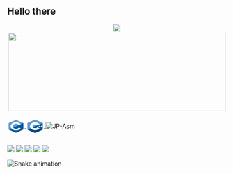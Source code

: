 ## Hello there

<div align="center">
  <a href="https://github.com/jpedroflx">
  <img height="180em" src="https://github-readme-stats.vercel.app/api?username=jpedroflx&show_icons=true&theme=github_dark&include_all_commits=true&count_private=true"/>
  <img height="180em" width="500" src="https://github-readme-stats.vercel.app/api/top-langs/?username=jpedroflx&layout=compact&langs_count=7&theme=default"/>
</div>
<div style="display: inline_block"><br>
  <img align="center" alt="JP-C" height="30" width="40" src="https://raw.githubusercontent.com/devicons/devicon/master/icons/c/c-original.svg">
  <img align="center" alt="JP-Cpp" height="30" width="40" src="https://raw.githubusercontent.com/devicons/devicon/master/icons/cplusplus/cplusplus-original.svg">
  <img align="center" alt="JP-Asm" height="30" width="30" src="https://www.powerandcables.com/wp-content/uploads/2021/02/ASM-Symbol-Blue-Tight-002-min.png">
</div>
  
##
 
<div> 
  <a href = "mailto:jpedroflxs@gmail.com"><img src="https://img.shields.io/badge/-Gmail-%23333?style=for-the-badge&logo=gmail&logoColor=white" target="_blank"></a>
  <a href="https://instagram.com/jpedroflx" target="_blank"><img src="https://img.shields.io/badge/-Instagram-%23E4405F?style=for-the-badge&logo=instagram&logoColor=white" target="_blank"></a>
  <a href="https://www.linkedin.com/in/jo%C3%A3o-pedro-felix-2b3555226" target="_blank"><img src="https://img.shields.io/badge/-LinkedIn-%230077B5?style=for-the-badge&logo=linkedin&logoColor=white" target="_blank"></a> 
  <a href="https://account.xbox.com/pt-BR/Profile?xr=mebarnav" target="_blank"><img src="https://img.shields.io/badge/Xbox-107C10?style=for-the-badge&logo=xbox&logoColor=white" target="_blank"></a>
  <a href="https://scratch.mit.edu/users/jpedroflx/" target="_blank"><img src="https://img.shields.io/badge/Scratch-4D97FF?style=for-the-badge&logo=Scratch&logoColor=white" target="_blank"></a>
 
  ![Snake animation](https://github.com/jpedroflx/jpedroflx/blob/output/github-contribution-grid-snake.svg)
 
</div>
